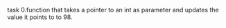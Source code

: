 task 0.function that takes a pointer to an int as parameter and updates the value it points to to 98.
